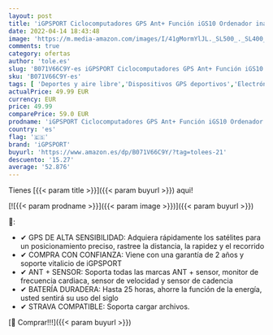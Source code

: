```yaml
---
layout: post
title: 'iGPSPORT Ciclocomputadores GPS Ant+ Función iGS10 Ordenador inalámbrico Bicicleta Ciclismo Cuentakilometros Bici'
date: 2022-04-14 18:43:48
image: 'https://m.media-amazon.com/images/I/41gMormYlJL._SL500_._SL400_.jpg'
comments: true
category: ofertas
author: 'tole.es'
slug: 'B071V66C9Y-es iGPSPORT Ciclocomputadores GPS Ant+ Función iGS10...'
sku: 'B071V66C9Y-es'
tags: [ 'Deportes y aire libre','Dispositivos GPS deportivos','Electrónica y dispositivos para el deporte','GPS para ciclismo','bicicleta','igpsport','🇪🇸', ]
actualPrice: 49.99 EUR
currency: EUR
price: 49.99
comparePrice: 59.0 EUR
prodname: 'iGPSPORT Ciclocomputadores GPS Ant+ Función iGS10 Ordenador inalámbrico Bicicleta Ciclismo Cuentakilometros Bici'
country: 'es'
flag: '🇪🇸'
brand: 'iGPSPORT'
buyurl: 'https://www.amazon.es/dp/B071V66C9Y/?tag=tolees-21'
descuento: '15.27'
average: '52.876'
---
```


Tienes [{{< param title >}}]({{< param buyurl >}}) aqui!

[![{{< param prodname >}}]({{< param image >}})]({{< param buyurl >}})

🔎:

- ✔ GPS DE ALTA SENSIBILIDAD: Adquiera rápidamente los satélites para un posicionamiento preciso, rastree la distancia, la rapidez y el recorrido
- ✔ COMPRA CON CONFIANZA: Viene con una garantía de 2 años y soporte vitalicio de iGPSPORT
- ✔ ANT + SENSOR: Soporta todas las marcas ANT + sensor, monitor de frecuencia cardiaca, sensor de velocidad y sensor de cadencia
- ✔ BATERÍA DURADERA: Hasta 25 horas, ahorre la función de la energía, usted sentirá su uso del siglo
- ✔ STRAVA COMPATIBLE: Soporta cargar archivos.

[🛒 Comprar!!!]({{< param buyurl >}})
